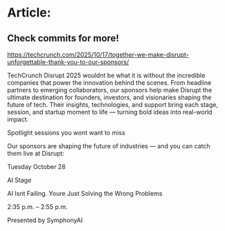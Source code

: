 # Article:

## Check commits for more!
https://techcrunch.com/2025/10/17/together-we-make-disrupt-unforgettable-thank-you-to-our-sponsors/

TechCrunch Disrupt 2025 wouldnt be what it is without the incredible companies that power the innovation behind the scenes. From headline partners to emerging collaborators, our sponsors help make Disrupt the ultimate destination for founders, investors, and visionaries shaping the future of tech. Their insights, technologies, and support bring each stage, session, and startup moment to life — turning bold ideas into real-world impact.

Spotlight sessions you wont want to miss

Our sponsors are shaping the future of industries — and you can catch them live at Disrupt:

Tuesday October 28

AI Stage

AI Isnt Failing. Youre Just Solving the Wrong Problems

2:35 p.m. &#8211; 2:55 p.m.

Presented by SymphonyAI